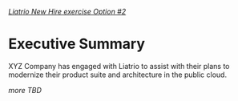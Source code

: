 <u>*Liatrio New Hire exercise Option #2*</u>

# Executive Summary

XYZ Company has engaged with Liatrio to assist with their plans to modernize their product suite and architecture in the public cloud.

*more TBD*
